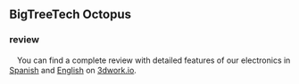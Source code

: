 ## BigTreeTech Octopus

### review
　You can find a complete review with detailed features of our electronics in [Spanish](https://3dwork.io/btt-octopus) and [English](https://3dwork.io/en/btt-octopus/) on [3dwork.io](https://3dwork.io/).
